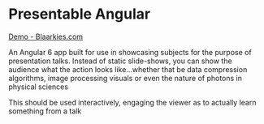 <h1>Presentable Angular</h1>
<a href="https://blaarkies.com/">
Demo - Blaarkies.com
</a>

<p>An Angular 6 app built for use in showcasing subjects for the purpose of presentation talks. 
  Instead of static slide-shows, you can show the audience what the action looks like...whether that be 
data compression algorithms, image processing visuals or even the nature of photons in physical sciences
</p>

<p>This should be used interactively, engaging the viewer as to actually learn something from a talk</p>
